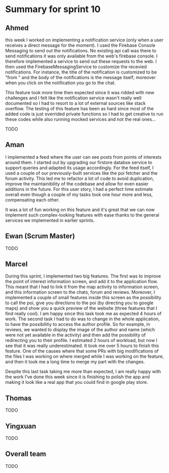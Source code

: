 # Summary for sprint 10

## Ahmed

this week I worked on implementing a notification service (only when a user receives a direct message for the moment). I used the Firebase Console Messaging to send out the notifications. No existing api call was there to send notifications it was only available from the web's firebase console. I therefore implemented a service to send out these requests to the web. I then used the FirebaseMessagingService to customize the recevied notifications. For instance, the title of the notification is customized to be "from <name of the user>" and the body of the notifications is the message itself; moreover when you click on the notification you go to the chat.
 
 This feature took more time then expected since it was ridded with new challenges and I felt like the notification service wasn't really well documented so I had to resort to a lot of external sources like stack overflow. The testing of this feature has been as hard since most of the added code is just overrided private functions so I had to get creative to run these codes while also running mocked services and not the real ones...

TODO

## Aman

I implemented a feed where the user can see posts from points of interests around them. I started out by upgrading our firstore databse service to support queries and adapted its usage accordingly. For the feed itself, I used a couple of our previously-built services like the poi fetcher and the forum activity. This led me to refactor a lot of code to avoid duplication, improve the maintainibility of the codebase and allow for even easier additions in the future. For this user story, I had a perfect time estimate overall even though a couple of my tasks took one hour more and less, compensating each other.

It was a lot of fun working on this feature and it's great that we can now implement such complex-looking features with ease thanks to the general services we implemented in earlier sprints.


## Ewan (Scrum Master)
TODO


## Marcel 

During this sprint, I implemented two big features. The first was to improve the point of interest information screen, and add it to the application flow. This meant that I had to link it from the map activity to information screen, and this information screen to the chats, forum and reviews. Moreover, I implemented a couple of small features inside this screen as the possibility to call the poi, give you directions to the poi (by directing you to google maps) and show you a quick preview of the website (three features that I find really cool).  I am happy since this task took me as expected 4 hours of work.
The second task I had to do was to change in the whole application, to have the possibilitiy to access the author profile. So for example, in reviews, we wanted to display the image of the author and name (which were not yet available in the activity) and then add the possibility of redirecting you to their profile. I estimated 2 hours of workload, but now I see that it was really underestimated. It took me over 5 hours to finish this feature. One of the causes where that some PRs with big modifications of the files I was working on where merged while I was working on the feature, and then it took me a long time to merge my part with the changes.

Despite this last task taking me more than expected, I am really happy with the work I've done this week since it is finishing to polish the app and making it look like a real app that you could find in google play store.

## Thomas

TODO

## Yingxuan

TODO

## Overall team

TODO
